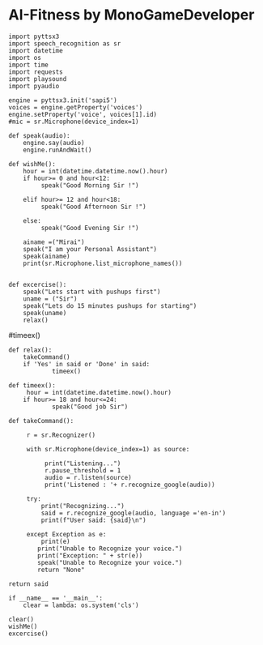 # AI-Fitness by MonoGameDeveloper

    import pyttsx3
    import speech_recognition as sr
    import datetime
    import os
    import time
    import requests
    import playsound
    import pyaudio

    engine = pyttsx3.init('sapi5')
    voices = engine.getProperty('voices')
    engine.setProperty('voice', voices[1].id)
    #mic = sr.Microphone(device_index=1)

    def speak(audio):
    	engine.say(audio)
	    engine.runAndWait()

    def wishMe():
	    hour = int(datetime.datetime.now().hour)
	    if hour>= 0 and hour<12:
		     speak("Good Morning Sir !")

	    elif hour>= 12 and hour<18:
		     speak("Good Afternoon Sir !")

	    else:
		     speak("Good Evening Sir !")

	    ainame =("Mirai")
	    speak("I am your Personal Assistant")
	    speak(ainame)
	    print(sr.Microphone.list_microphone_names())
	

    def excercise():
	    speak("Lets start with pushups first")
	    uname = ("Sir")
	    speak("Lets do 15 minutes pushups for starting")
	    speak(uname)
    	relax()
 #timeex()

    def relax():
        takeCommand()
        if 'Yes' in said or 'Done' in said:
                timeex()

    def timeex():
         hour = int(datetime.datetime.now().hour)
        if hour>= 18 and hour<=24:
                speak("Good job Sir")

    def takeCommand():
	
	     r = sr.Recognizer()
	
	     with sr.Microphone(device_index=1) as source:
		
		      print("Listening...")
		      r.pause_threshold = 1
		      audio = r.listen(source)
		      print('Listened : '+ r.recognize_google(audio))

	     try:
		     print("Recognizing...")
		     said = r.recognize_google(audio, language ='en-in')
		     print(f"User said: {said}\n")

	     except Exception as e:
		     print(e)
	     	print("Unable to Recognize your voice.")
		    print("Exception: " + str(e))
		    speak("Unable to Recognize your voice.")
		    return "None"
	
	return said

    if __name__ == '__main__':
	    clear = lambda: os.system('cls')
	
	clear()
	wishMe()
	excercise()
